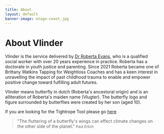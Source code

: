 ```yaml
---
title: About
layout: default
banner-image: otago-coast.jpg
---
```


# About Vlinder

Vlinder is the service delivered by [Dr Roberta Evans][profile], who is a qualified social worker with over 20 years experience in practice. Roberta has a doctorate in youth justice and parenting. Since 2021 Roberta became one of Brittany Watkins Tapping for Weightloss Coaches and has a keen interest in unravelling the impact of past childhood trauma to enable and empower positive change toward fulfilling adult futures. 

Vlinder means butterfly in dutch (Roberta's ancestoral origin) and is an alliteration of Roberta's maiden name (Vlugter). The butterfly logo and figure surrounded by butterflies were created by her son (aged 10). 

If you are looking for the Tightrope Tool please go [here]

[profile]: http://uk.linkedin.com/pub/roberta-evans/25/b37/907
[here]:https//www.tightropetool.com


> "The fluttering of a butterfly's wings can effect climate changes on the other side of the planet."
> <small>Paul Erlich</small>
